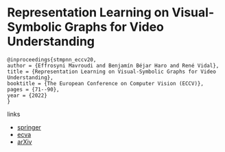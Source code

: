 # Representation Learning on Visual-Symbolic Graphs for Video Understanding

```
@inproceedings{stmpnn_eccv20,
author = {Effrosyni Mavroudi and Benjamín Béjar Haro and René Vidal},
title = {Representation Learning on Visual-Symbolic Graphs for Video Understanding},
booktitle = {The European Conference on Computer Vision (ECCV)},
pages = {71--90},
year = {2022}
}
```

links
- [springer](https://link.springer.com/chapter/10.1007/978-3-030-58526-6_5)
- [ecva](https://www.ecva.net/papers/eccv_2020/papers_ECCV/html/6535_ECCV_2020_paper.php)
- [arXiv](https://arxiv.org/abs/1905.07385)
